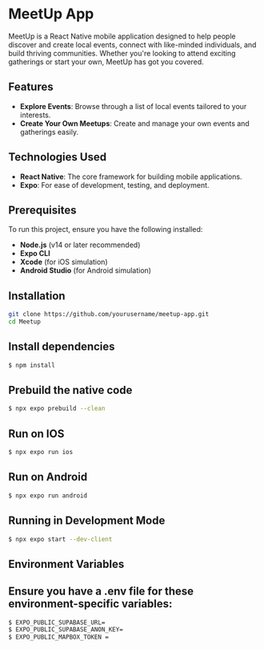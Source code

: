 # MeetUp App

MeetUp is a React Native mobile application designed to help people discover and create local events, connect with like-minded individuals, and build thriving communities. Whether you're looking to attend exciting gatherings or start your own, MeetUp has got you covered.

## Features

- **Explore Events**: Browse through a list of local events tailored to your interests.
- **Create Your Own Meetups**: Create and manage your own events and gatherings easily.

## Technologies Used

- **React Native**: The core framework for building mobile applications.
- **Expo**: For ease of development, testing, and deployment.

## Prerequisites

To run this project, ensure you have the following installed:

- **Node.js** (v14 or later recommended)
- **Expo CLI**
- **Xcode** (for iOS simulation)
- **Android Studio** (for Android simulation)

## Installation

```bash
git clone https://github.com/yourusername/meetup-app.git
cd Meetup
```

## Install dependencies

```bash
$ npm install
```

## Prebuild the native code

```bash
$ npx expo prebuild --clean
```

## Run on IOS

```bash
$ npx expo run ios
```

## Run on Android

```bash
$ npx expo run android
```

## Running in Development Mode

```bash
$ npx expo start --dev-client
```

## Environment Variables

## **Ensure you have a .env file for these environment-specific variables:**

```bash
$ EXPO_PUBLIC_SUPABASE_URL=
$ EXPO_PUBLIC_SUPABASE_ANON_KEY=
$ EXPO_PUBLIC_MAPBOX_TOKEN =
```
